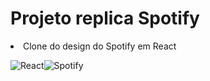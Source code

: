 # Projeto replica Spotify

<li> Clone do design do Spotify em React

![React](https://img.shields.io/badge/react-%2320232a.svg?style=for-the-badge&logo=react&logoColor=%2361DAFB)![Spotify](https://img.shields.io/badge/Spotify-1ED760?style=for-the-badge&logo=spotify&logoColor=white)
